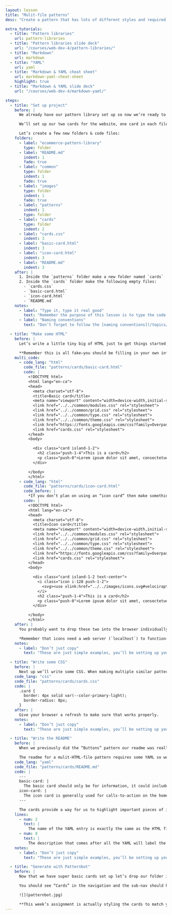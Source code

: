 ```yaml
---
layout: lesson
title: "Mulit-file patterns"
desc: "Create a pattern that has lots of different styles and required code using multiple HTML files."

extra_tutorials:
  - title: "Pattern libraries"
    url: pattern-libraries
  - title: "Pattern libraries slide deck"
    url: "/courses/web-dev-4/pattern-libraries/"
  - title: "Markdown"
    url: markdown
  - title: "YAML"
    url: yaml
  - title: "Markdown & YAML cheat sheet"
    url: markdown-yaml-cheat-sheet
    highlight: true
  - title: "Markdown & YAML slide deck"
    url: "/courses/web-dev-4/markdown-yaml/"

steps:
  - title: "Set up project"
    before: |
      We already have our pattern library set up so now we’re ready to make a new multi-file pattern.

      We’ll set up our two cards for the website, one card in each file, but they can still share the same CSS.

      Let’s create a few new folders & code files:
    folders:
      - label: "ecommerce-pattern-library"
        type: folder
      - label: "README.md"
        indent: 1
        fade: true
      - label: "common"
        type: folder
        indent: 1
        fade: true
      - label: "images"
        type: folder
        indent: 1
        fade: true
      - label: "patterns"
        indent: 1
        type: folder
      - label: "cards"
        type: folder
        indent: 2
      - label: "cards.css"
        indent: 3
      - label: "basic-card.html"
        indent: 3
      - label: "icon-card.html"
        indent: 3
      - label: "README.md"
        indent: 3
    after: |
      1. Inside the `patterns` folder make a new folder named `cards`
      2. Inside the `cards` folder make the following empty files:
        - `cards.css`
        - `basic-card.html`
        - `icon-card.html`
        - `README.md`
    notes:
      - label: "Type it, type it real good"
        text: "Remember the purpose of this lesson is to type the code out yourself—build up that muscle memory in your fingers!"
      - label: "Naming conventions"
        text: "Don’t forget to follow the [naming conventions](/topics/naming-paths-cheat-sheet/#naming-conventions)."

  - title: "Make some HTML"
    before: |
      Let’s write a little tiny big of HTML just to get things started.

      **Remember this is all fake—you should be filling in your own information, your own styles, everything.**
    multi_code:
      - code_lang: "html"
        code_file: "patterns/cards/basic-card.html"
        code: |
          <!DOCTYPE html>
          <html lang="en-ca">
          <head>
            <meta charset="utf-8">
            <title>Basic card</title>
            <meta name="viewport" content="width=device-width,initial-scale=1">
            <link href="../../common/modules.css" rel="stylesheet">
            <link href="../../common/grid.css" rel="stylesheet">
            <link href="../../common/type.css" rel="stylesheet">
            <link href="../../common/theme.css" rel="stylesheet">
            <link href="https://fonts.googleapis.com/css?family=Overpass:400,400i,700" rel="stylesheet">
            <link href="cards.css" rel="stylesheet">
          </head>
          <body>

            <div class="card island-1-2">
              <h2 class="push-1-4">This is a card</h2>
              <p class="push-0">Lorem ipsum dolor sit amet, consectetuer adipiscing elit.</p>
            </div>

          </body>
          </html>
      - code_lang: "html"
        code_file: "patterns/cards/icon-card.html"
        code_before: |
          *If you don’t plan on using an “icon card” then make something else up that’s appropriate for your website.*
        code: |
          <!DOCTYPE html>
          <html lang="en-ca">
          <head>
            <meta charset="utf-8">
            <title>Icon card</title>
            <meta name="viewport" content="width=device-width,initial-scale=1">
            <link href="../../common/modules.css" rel="stylesheet">
            <link href="../../common/grid.css" rel="stylesheet">
            <link href="../../common/type.css" rel="stylesheet">
            <link href="../../common/theme.css" rel="stylesheet">
            <link href="https://fonts.googleapis.com/css?family=Overpass:400,400i,700" rel="stylesheet">
            <link href="cards.css" rel="stylesheet">
          </head>
          <body>

            <div class="card island-1-2 text-center">
              <i class="icon i-128 push-1-2">
                <svg><use xlink:href="../../images/icons.svg#velociraptor" /></svg>
              </i>
              <h2 class="push-1-4">This is a card</h2>
              <p class="push-0">Lorem ipsum dolor sit amet, consectetuer adipiscing elit.</p>
            </div>

          </body>
          </html>
    after: |
      You probably want to drop these two into the browser individually to make sure they work.

      *Remember that icons need a web server (`localhost`) to function—though you probably don’t actually have icons yet…*
    notes:
      - label: "Don’t just copy"
        text: "These are just simple examples, you’ll be setting up your own cards this week—likely completely replacing what we’ve done here."

  - title: "Write some CSS"
    before: |
      Next up we’ll write some CSS. When making multiple similar patterns I always like to keep the CSS together, that’s why there is only `cards.css` and not `basic-card.css` & `icon-card.css`
    code_lang: "css"
    code_file: "patterns/cards/cards.css"
    code: |
      .card {
        border: 4px solid var(--color-primary-light);
        border-radius: 8px;
      }
    after: |
      Give your browser a refresh to make sure that works properly.
    notes:
      - label: "Don’t just copy"
        text: "These are just simple examples, you’ll be setting up your own cards this week—likely completely replacing what we’ve done here."

  - title: "Write the README"
    before: |
      When we previously did the “Buttons” pattern our readme was really basic, there was only some Markdown and no YAML.

      The readme for a mulit-HTML-file pattern requires some YAML so we can individually describe each separate sub-pattern.
    code_lang: "yaml"
    code_file: "patterns/cards/README.md"
    code: |
      ---
      basic-card: |
        The basic card should only be for information, it could include a button, but is never a link itself.
      icon-card: |
        The icon card is generally used for calls-to-action on the homepage or highlights on inside pages.
      ---

      The cards provide a way for us to highlight important pieces of information & separate them from basic body content.
    lines:
      - num: 2
        text: |
          The name of the YAML entry is exactly the same as the HTML file, minus the `.html` extension.
      - num: 8
        text: |
          The description that comes after all the YAML will label the whole “Cards” section in the pattern library. While each individual YAML entry will describe each sub-pattern.
    notes:
      - label: "Don’t just copy"
        text: "These are just simple examples, you’ll be setting up your own cards this week—likely completely replacing what we’ve done here."

  - title: "Generate with Patternbot"
    before: |
      Now that we have super basic cards set up let’s drop our folder into Patternbot and generate the whole pattern library.

      You should see “Cards” in the navigation and the sub-nav should have both the “Basic card” and the “Icon card”.

      ![](patternbot.jpg)

      **This week’s assignment is actually styling the cards to match your website.**
---
```


